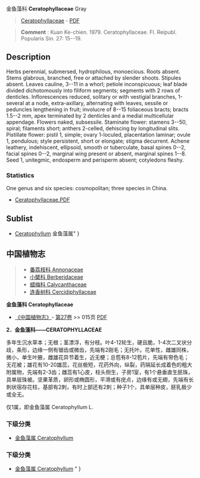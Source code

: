 金鱼藻科 **Ceratophyllaceae** Gray

> [Ceratophyllaceae](http://www.iplant.cn/info/Ceratophyllaceae?t=foc) - [PDF](http://www.iplant.cn/foc/pdf/Ceratophyllaceae.pdf)

> **Comment** : 
> Kuan Ke-chien. 1979. Ceratophyllaceae. Fl. Reipubl. Popularis Sin. 27: 15--19.

## Description

Herbs perennial, submersed, hydrophilous, monoecious. Roots absent. Stems glabrous, branched, free or attached by slender shoots. Stipules absent. Leaves cauline, 3--11 in a whorl; petiole inconspicuous; leaf blade divided dichotomously into filiform segments; segments with 2 rows of denticles. Inflorescences reduced, solitary or with vestigial branches, 1-several at a node, extra-axillary, alternating with leaves, sessile or peduncles lengthening in fruit; involucre of 8--15 foliaceous bracts; bracts 1.5--2 mm, apex terminated by 2 denticles and a medial multicellular appendage. Flowers naked, subsessile. Staminate flower: stamens 3--50, spiral; filaments short; anthers 2-celled, dehiscing by longitudinal slits. Pistillate flower: pistil 1, simple; ovary 1-loculed, placentation laminar; ovule 1, pendulous; style persistent, short or elongate; stigma decurrent. Achene leathery, indehiscent, ellipsoid, smooth or tuberculate, basal spines 0--2, facial spines 0--2, marginal wing present or absent, marginal spines 1--8. Seed 1, unitegmic, endosperm and perisperm absent; cotyledons fleshy.

### Statistics
One genus and six species: cosmopolitan; three species in China.

* [Ceratophyllaceae.PDF](http://www.iplant.cn/foc/pdf/Ceratophyllaceae.pdf)

## Sublist

* [Ceratophyllum](http://www.iplant.cn/info/Ceratophyllum?t=foc) 金鱼藻属"
}

## 中国植物志

> * [番荔枝科  Annonaceae](Annonaceae-番荔枝科.md)
> * [小檗科  Berberidaceae](Berberidaceae-小檗科.md)
> * [蜡梅科  Calycanthaceae](Calycanthaceae-蜡梅科.md)
> * [连香树科  Cercidiphyllaceae](Cercidiphyllaceae-连香树科.md)

**金鱼藻科 Ceratophyllaceae**

* [《中国植物志》](http://www.iplant.cn/frps)- [第27卷](http://www.iplant.cn/frps/vol/27) >> 015页 [PDF](http://www.iplant.cn/frps/pdf/27/015z.pdf)

**2．金鱼藻科——CERATOPHYLLACEAE**

多年生沉水草本；无根；茎漂浮，有分枝。叶4-12轮生，硬且脆，1-4次二叉状分歧，条形，边缘一侧有锯齿或微齿，先端有2刚毛；无托叶。花单性，雌雄同株，微小，单生叶腋，雌雄花异节着生，近无梗；总苞有8-12苞片，先端有带色毛；无花被；雄花有10-20雄蕊，花丝极短，花药外向，纵裂，药隔延长成着色的粗大附属物，先端有2-3齿；雌蕊有1心皮，柱头侧生，子房1室，有1个悬垂直生胚珠，具单层珠被。坚果革质，卵形或椭圆形，平滑或有疣点，边缘有或无翅，先端有长刺状宿存花柱，基部有2刺，有时上部还有2刺；种子1个，具单层种皮，胚乳极少或全无。

仅1属，即金鱼藻属 Ceratophyllum L.

### 下级分类
* [金鱼藻属  Ceratophyllum](Ceratophyllum-金鱼藻属.md)

### 下级分类
* [金鱼藻属  Ceratophyllum](http://www.iplant.cn/info/sp/Ceratophyllum?t=z)
"
}
